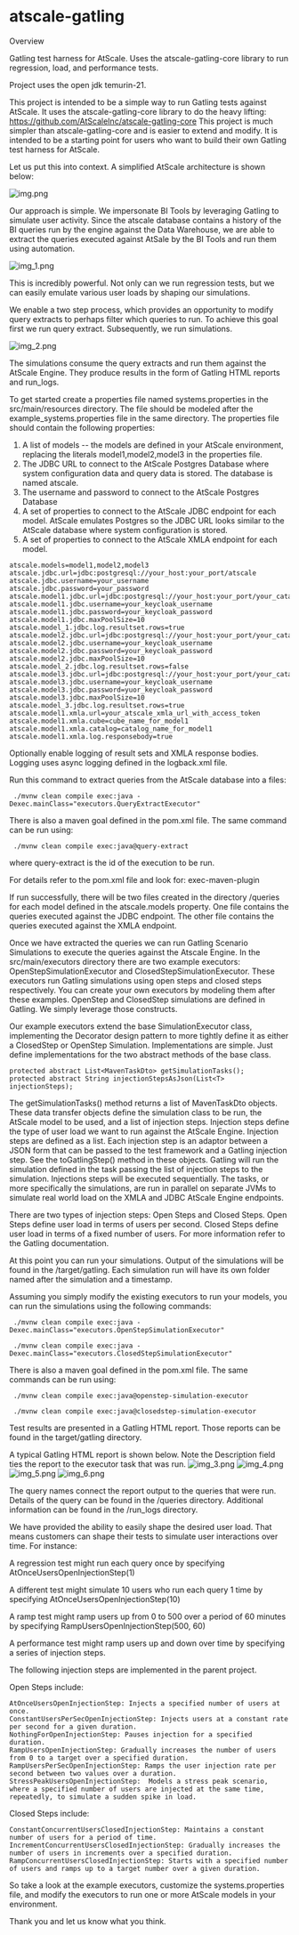 # atscale-gatling
Overview

Gatling test harness for AtScale. Uses the atscale-gatling-core library to run regression, load, and performance tests.

Project uses the open jdk temurin-21.

This project is intended to be a simple way to run Gatling tests against AtScale.  It uses the atscale-gatling-core library to do the heavy lifting: https://github.com/AtScaleInc/atscale-gatling-core  This project is much simpler than atscale-gatling-core and is easier to extend and modify.  It is intended to be a starting point for users who want to build their own Gatling test harness for AtScale.

Let us put this into context.  A simplified AtScale architecture is shown below:

![img.png](img.png)

Our approach is simple.  We impersonate BI Tools by leveraging Gatling to simulate user activity.  Since the atscale database contains a history of the BI queries run by the engine against the Data Warehouse, we are able to extract the queries executed against AtSale by the BI Tools and run them using automation.

![img_1.png](img_1.png)

This is incredibly powerful.  Not only can we run regression tests, but we can easily emulate various user loads by shaping our simulations.

We enable a two step process, which provides an opportunity to modify query extracts to perhaps filter which queries to run.  To achieve this goal first we run query extract.  Subsequently, we run simulations.

![img_2.png](img_2.png)

The simulations consume the query extracts and run them against the AtScale Engine.  They produce results in the form of Gatling HTML reports and run_logs.


To get started create a properties file named systems.properties in the src/main/resources directory.  The file should be modeled after the example_systems.properties file in the same directory.  The properties file should contain the following properties:
1. A list of models -- the models are defined in your AtScale environment, replacing the literals model1,model2,model3 in the properties file.
2. The JDBC URL to connect to the AtScale Postgres Database where system configuration data and query data is stored.  The database is named atscale.
3. The username and password to connect to the AtScale Postgres Database
4. A set of properties to connect to the AtScale JDBC endpoint for each model.  AtScale emulates Postgres so the JDBC URL looks similar to the AtScale database where system configuration is stored.
5. A set of properties to connect to the AtScale XMLA endpoint for each model.

```
atscale.models=model1,model2,model3
atscale.jdbc.url=jdbc:postgresql://your_host:your_port/atscale
atscale.jdbc.username=your_username
atscale.jdbc.password=your_password
atscale.model1.jdbc.url=jdbc:postgresql://your_host:your_port/your_catalog
atscale.model1.jdbc.username=your_keycloak_username
atscale.model1.jdbc.password=your_keycloak_password
atscale.model1.jdbc.maxPoolSize=10
atscale.model_1.jdbc.log.resultset.rows=true
atscale.model2.jdbc.url=jdbc:postgresql://your_host:your_port/your_catalog
atscale.model2.jdbc.username=your_keycloak_username
atscale.model2.jdbc.password=your_keycloak_password
atscale.model2.jdbc.maxPoolSize=10
atscale.model_2.jdbc.log.resultset.rows=false
atscale.model3.jdbc.url=jdbc:postgresql://your_host:your_port/your_catalog
atscale.model3.jdbc.username=your_keycloak_username
atscale.model3.jdbc.password=yuor_keycloak_password
atscale.model3.jdbc.maxPoolSize=10
atscale.model_3.jdbc.log.resultset.rows=true
atscale.model1.xmla.url=your_atscale_xmla_url_with_access_token
atscale.model1.xmla.cube=cube_name_for_model1
atscale.model1.xmla.catalog=catalog_name_for_model1
atscale.model1.xmla.log.responsebody=true
```  

Optionally enable logging of result sets and XMLA response bodies.  Logging uses async logging defined in the logback.xml file.

Run this command to extract queries from the AtScale database into a files:
```shell
 ./mvnw clean compile exec:java -Dexec.mainClass="executors.QueryExtractExecutor"
```
There is also a maven goal defined in the pom.xml file.  The same command can be run using:
```shell
 ./mvnw clean compile exec:java@query-extract
```
where query-extract is the id of the execution to be run.

For details refer to the pom.xml file and look for:  <artifactId>exec-maven-plugin</artifactId>

If run successfully, there will be two files created in the directory /queries for each model defined in the atscale.models property.  One file contains the queries executed against the JDBC endpoint.  The other file contains the queries executed against the XMLA endpoint.

Once we have extracted the queries we can run Gatling Scenario Simulations to execute the queries against the Atscale Engine.  In the src/main/executors directory there are two example executors: OpenStepSimulationExecutor and ClosedStepSimulationExecutor.  These executors run Gatling simulations using open steps and closed steps respectively.  You can create your own executors by modeling them after these examples.  OpenStep and ClosedStep simulations are defined in Gatling.  We simply leverage those constructs.

Our example executors extend the base SimulationExecutor class, implementing the Decorator design pattern to more tightly define it as either a ClosedStep or OpenStep Simulation.  Implementations are simple.  Just define implementations for the two abstract methods of the base class.
```
protected abstract List<MavenTaskDto> getSimulationTasks(); 
protected abstract String injectionStepsAsJson(List<T> injectionSteps);
```

The getSimulationTasks() method returns a list of MavenTaskDto objects.  These data transfer objects define the simulation class to be run, the AtScale model to be used, and a list of injection steps.  Injection steps define the type of user load we want to run against the AtScale Engine.  Injection steps are defined as a list.  Each injection step is an adaptor between a JSON form that can be passed to the test framework and a Gatling injection step.  See the toGatlingStep() method in these objects.  Gatling will run the simulation defined in the task passing the list of injection steps to the simulation.  Injections steps will be executed sequentially.  The tasks, or more specifically the simulations, are run in parallel on separate JVMs to simulate real world load on the XMLA and JDBC AtScale Engine endpoints.

There are two types of injection steps: Open Steps and Closed Steps.  Open Steps define user load in terms of users per second.  Closed Steps define user load in terms of a fixed number of users.  For more information refer to the Gatling documentation.

At this point you can run your simulations.
Output of the simulations will be found in the /target/gatling.  Each simulation run will have its own folder named after the simulation and a timestamp.


Assuming you simply modify the existing executors to run your models, you can run the simulations using the following commands:

```shell
 ./mvnw clean compile exec:java -Dexec.mainClass="executors.OpenStepSimulationExecutor"
```

```shell                                                                                      
 ./mvnw clean compile exec:java -Dexec.mainClass="executors.ClosedStepSimulationExecutor"     
```                                                                                           
There is also a maven goal defined in the pom.xml file.  The same commands can be run using:
```shell
 ./mvnw clean compile exec:java@openstep-simulation-executor
```

```shell
 ./mvnw clean compile exec:java@closedstep-simulation-executor
```
              


Test results are presented in a Gatling HTML report.  Those reports can be found in the target/gatling directory.

A typical Gatling HTML report is shown below.  Note the Description field ties the report to the executor task that was run.
![img_3.png](img_3.png)
![img_4.png](img_4.png)
![img_5.png](img_5.png)
![img_6.png](img_6.png)

The query names connect the report output to the queries that were run.  Details of the query can be found in the /queries directory.  Additional information can be found in the /run_logs directory.

We have provided the ability to easily shape the desired user load. That means customers can shape their tests to simulate user interactions over time.  For instance:

A regression test might run each query once by specifying AtOnceUsersOpenInjectionStep(1) 

A different test might simulate 10 users who run each query 1 time by specifying AtOnceUsersOpenInjectionStep(10)

A ramp test might ramp users up from 0 to 500 over a period of 60 minutes by specifying RampUsersOpenInjectionStep(500, 60)

A performance test might ramp users up and down over time by specifying a series of injection steps.

The following injection steps are implemented in the parent project. 

Open Steps include:
```
AtOnceUsersOpenInjectionStep: Injects a specified number of users at once.
ConstantUsersPerSecOpenInjectionStep: Injects users at a constant rate per second for a given duration.
NothingForOpenInjectionStep: Pauses injection for a specified duration.  
RampUsersOpenInjectionStep: Gradually increases the number of users from 0 to a target over a specified duration.
RampUsersPerSecOpenInjectionStep: Ramps the user injection rate per second between two values over a duration.
StressPeakUsersOpenInjectionStep:  Models a stress peak scenario, where a specified number of users are injected at the same time, repeatedly, to simulate a sudden spike in load.
```

Closed Steps include:
```
ConstantConcurrentUsersClosedInjectionStep: Maintains a constant number of users for a period of time.
IncrementConcurrentUsersClosedInjectionStep: Gradually increases the number of users in increments over a specified duration.
RampConcurrentUsersClosedInjectionStep: Starts with a specified number of users and ramps up to a target number over a given duration.
```

So take a look at the example executors, customize the systems.properties file, and modify the executors to run one or more AtScale models in your environment.

Thank you and let us know what you think.

